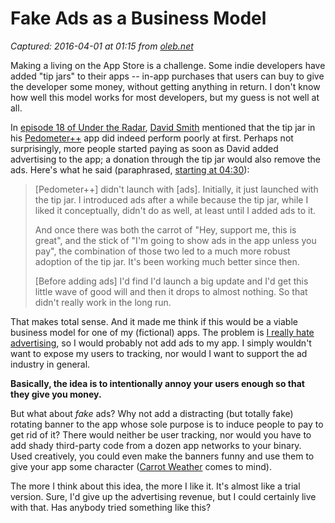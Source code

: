 # Fake Ads as a Business Model

_Captured: 2016-04-01 at 01:15 from [oleb.net](http://oleb.net/blog/2016/03/fake-ads-as-a-business-model/)_

Making a living on the App Store is a challenge. Some indie developers have added "tip jars" to their apps -- in-app purchases that users can buy to give the developer some money, without getting anything in return. I don't know how well this model works for most developers, but my guess is not well at all.

In [episode 18 of Under the Radar](https://www.relay.fm/radar/18), [David Smith](https://david-smith.org/) mentioned that the tip jar in his [Pedometer++](https://itunes.apple.com/us/app/pedometer++/id712286167) app did indeed perform poorly at first. Perhaps not surprisingly, more people started paying as soon as David added advertising to the app; a donation through the tip jar would also remove the ads. Here's what he said (paraphrased, [starting at 04:30](https://overcast.fm/+FgnYeh4lI/4:30)):

> [Pedometer++] didn't launch with [ads]. Initially, it just launched with the tip jar. I introduced ads after a while because the tip jar, while I liked it conceptually, didn't do as well, at least until I added ads to it.
> 
> And once there was both the carrot of "Hey, support me, this is great", and the stick of "I'm going to show ads in the app unless you pay", the combination of those two led to a much more robust adoption of the tip jar. It's been working much better since then.
> 
> [Before adding ads] I'd find I'd launch a big update and I'd get this little wave of good will and then it drops to almost nothing. So that didn't really work in the long run.

That makes total sense. And it made me think if this would be a viable business model for one of my (fictional) apps. The problem is [I really hate advertising](http://oleb.net/blog/2015/08/is-it-immoral-to-not-block-ads/), so I would probably not add ads to my app. I simply wouldn't want to expose my users to tracking, nor would I want to support the ad industry in general.

**Basically, the idea is to intentionally annoy your users enough so that they give you money.**

But what about _fake_ ads? Why not add a distracting (but totally fake) rotating banner to the app whose sole purpose is to induce people to pay to get rid of it? There would neither be user tracking, nor would you have to add shady third-party code from a dozen app networks to your binary. Used creatively, you could even make the banners funny and use them to give your app some character ([Carrot Weather](http://www.meetcarrot.com/weather/) comes to mind).

The more I think about this idea, the more I like it. It's almost like a trial version. Sure, I'd give up the advertising revenue, but I could certainly live with that. Has anybody tried something like this?
